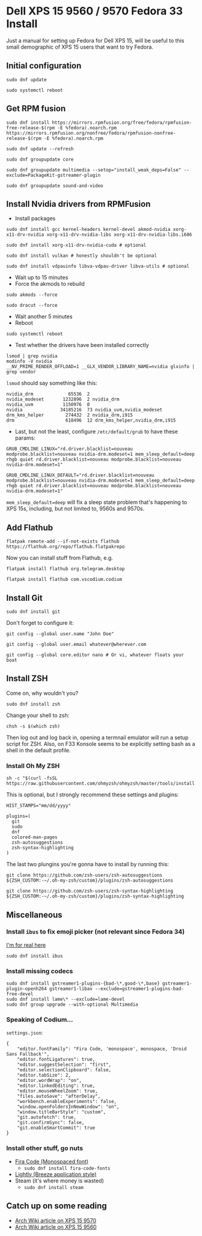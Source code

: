 # Dell XPS 15 9560 / 9570 Fedora 33 Install
Just a manual for setting up Fedora for Dell XPS 15, will be useful to this small demographic of XPS 15 users that want to try Fedora.

## Initial configuration

```shell
sudo dnf update

sudo systemctl reboot
```

## Get RPM fusion

```shell
sudo dnf install https://mirrors.rpmfusion.org/free/fedora/rpmfusion-free-release-$(rpm -E %fedora).noarch.rpm https://mirrors.rpmfusion.org/nonfree/fedora/rpmfusion-nonfree-release-$(rpm -E %fedora).noarch.rpm

sudo dnf update --refresh

sudo dnf groupupdate core

sudo dnf groupupdate multimedia --setop="install_weak_deps=False" --exclude=PackageKit-gstreamer-plugin

sudo dnf groupupdate sound-and-video
```


## Install Nvidia drivers from RPMFusion

* Install packages
```shell
sudo dnf install gcc kernel-headers kernel-devel akmod-nvidia xorg-x11-drv-nvidia xorg-x11-drv-nvidia-libs xorg-x11-drv-nvidia-libs.i686

sudo dnf install xorg-x11-drv-nvidia-cuda # optional

sudo dnf install vulkan # honestly shouldn't be optional

sudo dnf install vdpauinfo libva-vdpau-driver libva-utils # optional
```

* Wait up to 15 minutes
* Force the akmods to rebuild

```shell
sudo akmods --force

sudo dracut --force
```

* Wait another 5 minutes
* Reboot

```shell
sudo systemctl reboot
```

* Test whether the drivers have been installed correctly

```shell
lsmod | grep nvidia
modinfo -V nvidia
__NV_PRIME_RENDER_OFFLOAD=1 __GLX_VENDOR_LIBRARY_NAME=nvidia glxinfo | grep vendor
```

`lsmod` should say something like this:

```
nvidia_drm             65536  2
nvidia_modeset       1232896  2 nvidia_drm
nvidia_uvm           1150976  0
nvidia              34185216  73 nvidia_uvm,nvidia_modeset
drm_kms_helper        274432  2 nvidia_drm,i915
drm                   618496  12 drm_kms_helper,nvidia_drm,i915
```

* Last, but not the least, configure `/etc/default/grub` to have these params:

```shell
GRUB_CMDLINE_LINUX="rd.driver.blacklist=nouveau modprobe.blacklist=nouveau nvidia-drm.modeset=1 mem_sleep_default=deep rhgb quiet rd.driver.blacklist=nouveau modprobe.blacklist=nouveau nvidia-drm.modeset=1"

GRUB_CMDLINE_LINUX_DEFAULT="rd.driver.blacklist=nouveau modprobe.blacklist=nouveau nvidia-drm.modeset=1 mem_sleep_default=deep rhgb quiet rd.driver.blacklist=nouveau modprobe.blacklist=nouveau nvidia-drm.modeset=1"
```

`mem_sleep_default=deep` will fix a sleep state problem that's happening to XPS 15s, including, but not limited to, 9560s and 9570s.

## Add Flathub

```shell
flatpak remote-add --if-not-exists flathub https://flathub.org/repo/flathub.flatpakrepo
```

Now you can install stuff from Flathub, e.g.
```shell
flatpak install flathub org.telegram.desktop

flatpak install flathub com.vscodium.codium
```

## Install Git

```shell
sudo dnf install git
```
Don't forget to configure it:

```shell
git config --global user.name "John Doe"

git config --global user.email whatever@wherever.com

git config --global core.editor nano # Or vi, whatever floats your boat
```

## Install ZSH

Come on, why wouldn't you?

```shell
sudo dnf install zsh
```

Change your shell to zsh:

```shell
chsh -s $(which zsh)
```

Then log out and log back in, opening a termnail emulator will run a setup script for ZSH.
Also, on F33 Konsole seems to be explicitly setting bash as a shell in the default profile.

### Install Oh My ZSH

```shell
sh -c "$(curl -fsSL https://raw.githubusercontent.com/ohmyzsh/ohmyzsh/master/tools/install.sh)"
```

This is optional, but I strongly recommend these settings and plugins:
```shell
HIST_STAMPS="mm/dd/yyyy"

plugins=(
  git
  sudo
  dnf
  colored-man-pages
  zsh-autosuggestions
  zsh-syntax-highlighting
)
```
The last two plungins you're gonna have to install by running this:

```shell
git clone https://github.com/zsh-users/zsh-autosuggestions ${ZSH_CUSTOM:-~/.oh-my-zsh/custom}/plugins/zsh-autosuggestions

git clone https://github.com/zsh-users/zsh-syntax-highlighting ${ZSH_CUSTOM:-~/.oh-my-zsh/custom}/plugins/zsh-syntax-highlighting
```

## Miscellaneous

### Install `ibus` to fix emoji picker (not relevant since Fedora 34)

[I'm for real here](https://www.reddit.com/r/Fedora/comments/fv4hh7/emoji_picker_for_kde_spin_f32beta/ "Reddit thread related to the emoji picker issue")

```shell
sudo dnf install ibus
```

### Install missing codecs

```shell
sudo dnf install gstreamer1-plugins-{bad-\*,good-\*,base} gstreamer1-plugin-openh264 gstreamer1-libav --exclude=gstreamer1-plugins-bad-free-devel
sudo dnf install lame\* --exclude=lame-devel
sudo dnf group upgrade --with-optional Multimedia
```

### Speaking of Codium...

`settings.json`:
```
{
    "editor.fontFamily": "Fira Code, 'monospace', monospace, 'Droid Sans Fallback'",
    "editor.fontLigatures": true,
    "editor.suggestSelection": "first",
    "editor.selectionClipboard": false,
    "editor.tabSize": 2,
    "editor.wordWrap": "on",
    "editor.linkedEditing": true,
    "editor.mouseWheelZoom": true,
    "files.autoSave": "afterDelay",
    "workbench.enableExperiments": false,
    "window.openFoldersInNewWindow": "on",
    "window.titleBarStyle": "custom",
    "git.autofetch": true,
    "git.confirmSync": false,
    "git.enableSmartCommit": true
}
```

### Install other stuff, go nuts

* [Fira Code (Monospaced font)](https://github.com/tonsky/FiraCode "Fira Code on GitHub")
  * `sudo dnf install fira-code-fonts`
* [Lightly (Breeze application style)](https://github.com/Luwx/Lightly "Lightly on GitHub")
* Steam (it's where money is wasted)
  * `sudo dnf install steam`

## Catch up on some reading

* [Arch Wiki article on XPS 15 9570](https://wiki.archlinux.org/index.php/Dell_XPS_15_9570 "Arch Wiki article on XPS 15 9570")
* [Arch Wiki article on XPS 15 9560](https://wiki.archlinux.org/index.php/Dell_XPS_15_9560 "Arch Wiki article on XPS 15 9560")


